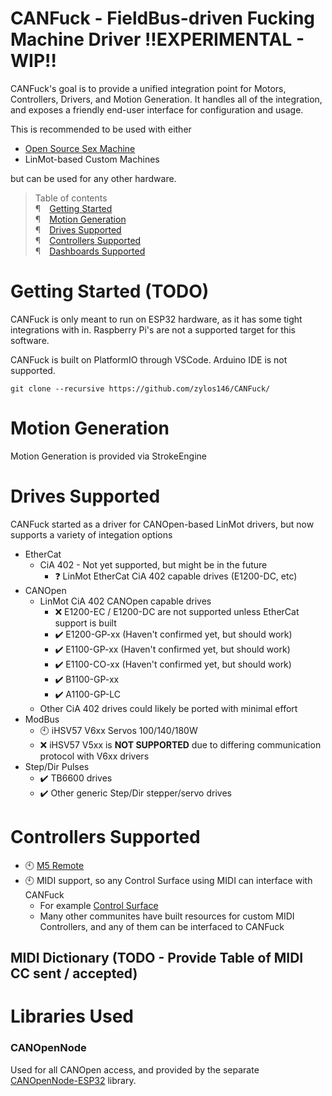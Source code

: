 # CANFuck - FieldBus-driven Fucking Machine Driver !!EXPERIMENTAL - WIP!!
CANFuck's goal is to provide a unified integration point for Motors, Controllers, Drivers, and Motion Generation.
It handles all of the integration, and exposes a friendly end-user interface for configuration and usage.

This is recommended to be used with either
- [Open Source Sex Machine]()
- LinMot-based Custom Machines

but can be used for any other hardware.

> Table of contents  
> <span class="mono">¶</span>&emsp;[Getting Started](#getting-started)  
> <span class="mono">¶</span>&emsp;[Motion Generation](#motion-supported)  
> <span class="mono">¶</span>&emsp;[Drives Supported](#drives-supported)  
> <span class="mono">¶</span>&emsp;[Controllers Supported](#controllers-supported)  
> <span class="mono">¶</span>&emsp;[Dashboards Supported](#dashboards-supported)  

<a name="getting-started"></a>
# Getting Started (TODO)
CANFuck is only meant to run on ESP32 hardware, as it has some tight integrations with in.
Raspberry Pi's are not a supported target for this software.

CANFuck is built on PlatformIO through VSCode. Arduino IDE is not supported.

`git clone --recursive https://github.com/zylos146/CANFuck/`

<a name="motion-supported"></a>
# Motion Generation
Motion Generation is provided via StrokeEngine

<a name="drives-supported"></a>
# Drives Supported
CANFuck started as a driver for CANOpen-based LinMot drivers, but now supports a variety of integation options
- EtherCat
  - CiA 402 - Not yet supported, but might be in the future
    - :question: LinMot EtherCat CiA 402 capable drives (E1200-DC, etc)
- CANOpen
  - LinMot CiA 402 CANOpen capable drives
    - :x: E1200-EC / E1200-DC are not supported unless EtherCat support is built
    - :heavy_check_mark: E1200-GP-xx (Haven't confirmed yet, but should work)
    - :heavy_check_mark: E1100-GP-xx (Haven't confirmed yet, but should work)
    - :heavy_check_mark: E1100-CO-xx (Haven't confirmed yet, but should work)
    - :heavy_check_mark: B1100-GP-xx
    - :heavy_check_mark: A1100-GP-LC
  - Other CiA 402 drives could likely be ported with minimal effort
- ModBus
  - :clock10: iHSV57 V6xx Servos 100/140/180W
  - :x: iHSV57 V5xx is **NOT SUPPORTED** due to differing communication protocol with V6xx drivers
- Step/Dir Pulses
  - :heavy_check_mark: TB6600 drives
  - :heavy_check_mark: Other generic Step/Dir stepper/servo drives

<a name="controllers-supported"></a>
# Controllers Supported
- :clock10: [M5 Remote](https://github.com/ortlof/OSSM-M5-Remote)
- :clock10: MIDI support, so any Control Surface using MIDI can interface with CANFuck
  - For example [Control Surface](https://github.com/tttapa/Control-Surface)
  - Many other communites have built resources for custom MIDI Controllers, and any of them can be interfaced to CANFuck

## MIDI Dictionary (TODO - Provide Table of MIDI CC sent / accepted)

# Libraries Used
### CANOpenNode
Used for all CANOpen access, and provided by the separate [CANOpenNode-ESP32](https://github.com/zylos146/CANOpenNode-ESP32) library.

